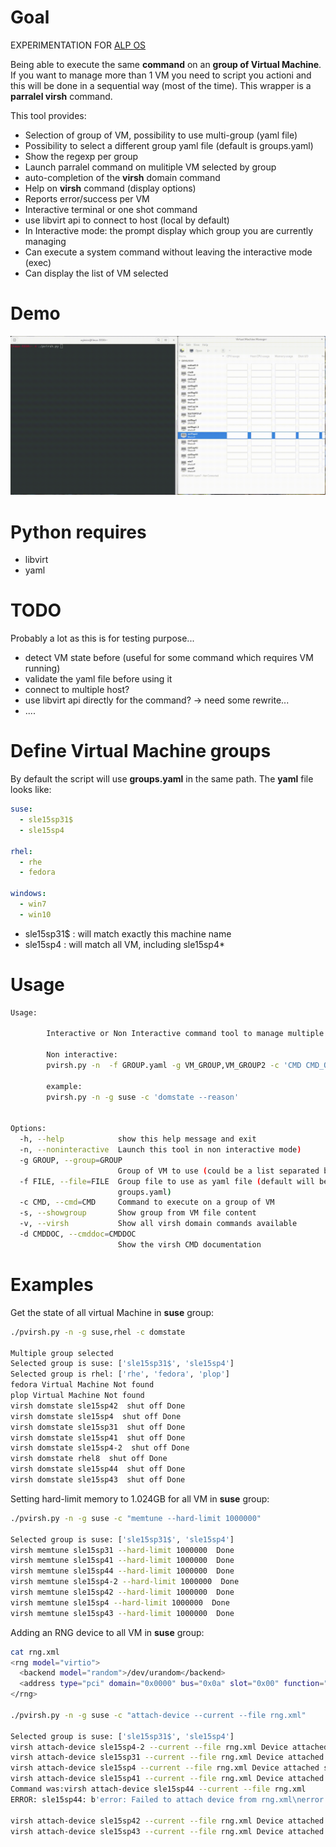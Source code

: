 # Goal

EXPERIMENTATION FOR [ALP OS](https://documentation.suse.com/alp/all/)

Being able to execute the same **command** on an **group of Virtual Machine**.
If you want to manage more than 1 VM you need to script you actioni and this will
be done in a sequential way (most of the time). This wrapper is a **parralel virsh**
command.

This tool provides:
* Selection of group of VM, possibility to use multi-group (yaml file)
* Possibility to select a different group yaml file (default is groups.yaml)
* Show the regexp per group
* Launch parralel command on mulitiple VM selected by group
* auto-completion of the **virsh** domain command
* Help on **virsh** command (display options)
* Reports error/success per VM
* Interactive terminal or one shot command
* use libvirt api to connect to host (local by default)
* In Interactive mode: the prompt display which group you are currently managing
* Can execute a system command without leaving the interactive mode (exec)
* Can display the list of VM selected

# Demo

![image](https://github.com/aginies/pvirsh/blob/d1c9d87d61b749a060ea7ea77ea7780c7bc88785/demo_pvirsh.gif)

# Python requires

* libvirt
* yaml

# TODO

Probably a lot as this is for testing purpose...
* detect VM state before (useful for some command which requires VM running)
* validate the yaml file before using it
* connect to multiple host?
* use libvirt api directly for the command? -> need some rewrite...
* ....

# Define Virtual Machine groups

By default the script will use **groups.yaml** in the same path.
The **yaml** file looks like:

```yaml
suse:
  - sle15sp31$
  - sle15sp4

rhel:
  - rhe
  - fedora

windows:
  - win7
  - win10
```

* sle15sp31$ : will match exactly this machine name
* sle15sp4 : will match all VM, including sle15sp4*

# Usage

```bash
Usage:

        Interactive or Non Interactive command tool to manage multiple VM at the same Time

        Non interactive:
        pvirsh.py -n  -f GROUP.yaml -g VM_GROUP,VM_GROUP2 -c 'CMD CMD_OPTION'

        example:
        pvirsh.py -n -g suse -c 'domstate --reason'
        

Options:
  -h, --help            show this help message and exit
  -n, --noninteractive  Launch this tool in non interactive mode)
  -g GROUP, --group=GROUP
                        Group of VM to use (could be a list separated by ,)
  -f FILE, --file=FILE  Group file to use as yaml file (default will be
                        groups.yaml)
  -c CMD, --cmd=CMD     Command to execute on a group of VM
  -s, --showgroup       Show group from VM file content
  -v, --virsh           Show all virsh domain commands available
  -d CMDDOC, --cmddoc=CMDDOC
                        Show the virsh CMD documentation
```

# Examples

Get the state of all virtual Machine in **suse** group:

```bash
./pvirsh.py -n -g suse,rhel -c domstate

Multiple group selected
Selected group is suse: ['sle15sp31$', 'sle15sp4']
Selected group is rhel: ['rhe', 'fedora', 'plop']
fedora Virtual Machine Not found
plop Virtual Machine Not found
virsh domstate sle15sp42  shut off Done
virsh domstate sle15sp4  shut off Done
virsh domstate sle15sp31  shut off Done
virsh domstate sle15sp41  shut off Done
virsh domstate sle15sp4-2  shut off Done
virsh domstate rhel8  shut off Done
virsh domstate sle15sp44  shut off Done
virsh domstate sle15sp43  shut off Done
```

Setting hard-limit memory to 1.024GB for all VM in **suse** group:

```bash
./pvirsh.py -n -g suse -c "memtune --hard-limit 1000000"

Selected group is suse: ['sle15sp31$', 'sle15sp4']
virsh memtune sle15sp31 --hard-limit 1000000  Done
virsh memtune sle15sp41 --hard-limit 1000000  Done
virsh memtune sle15sp44 --hard-limit 1000000  Done
virsh memtune sle15sp4-2 --hard-limit 1000000  Done
virsh memtune sle15sp42 --hard-limit 1000000  Done
virsh memtune sle15sp4 --hard-limit 1000000  Done
virsh memtune sle15sp43 --hard-limit 1000000  Done
```

Adding an RNG device to all VM in **suse** group:
```bash
cat rng.xml 
<rng model="virtio">
  <backend model="random">/dev/urandom</backend>
  <address type="pci" domain="0x0000" bus="0x0a" slot="0x00" function="0x0"/>
</rng>

./pvirsh.py -n -g suse -c "attach-device --current --file rng.xml"

Selected group is suse: ['sle15sp31$', 'sle15sp4']
virsh attach-device sle15sp4-2 --current --file rng.xml Device attached successfully Done
virsh attach-device sle15sp31 --current --file rng.xml Device attached successfully Done
virsh attach-device sle15sp4 --current --file rng.xml Device attached successfully Done
virsh attach-device sle15sp41 --current --file rng.xml Device attached successfully Done
Command was:virsh attach-device sle15sp44 --current --file rng.xml
ERROR: sle15sp44: b'error: Failed to attach device from rng.xml\nerror: unsupported configuration: a device with the same address already exists \n'

virsh attach-device sle15sp42 --current --file rng.xml Device attached successfully Done
virsh attach-device sle15sp43 --current --file rng.xml Device attached successfully Done
```
